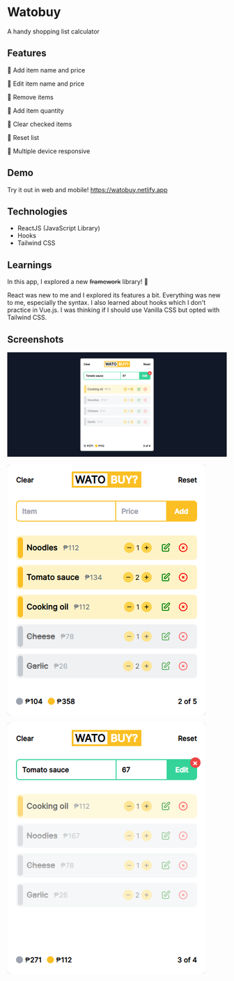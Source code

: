 
# Watobuy

A handy shopping list calculator

## Features

🛒  Add item name and price

🛒  Edit item name and price

🛒 Remove items

🛒 Add item quantity

🛒 Clear checked items

🛒 Reset list

🛒 Multiple device responsive

## Demo

Try it out in web and mobile! https://watobuy.netlify.app 
## Technologies

- ReactJS (JavaScript Library)
- Hooks
- Tailwind CSS


## Learnings

In this app, I explored a new ~~framework~~ library! 🤣

React was new to me and I explored its features a bit. Everything was new to me, especially the syntax. I also learned about hooks which I don't practice in Vue.js. I was thinking if I should use Vanilla CSS but opted with Tailwind CSS.

## Screenshots

![App Screenshot](https://github.com/lianabisuna/watobuy/blob/master/screenshot1.png?raw=true)

![App Screenshot](https://github.com/lianabisuna/watobuy/blob/master/screenshot2.png?raw=true)

![App Screenshot](https://github.com/lianabisuna/watobuy/blob/master/screenshot3.png?raw=true)
